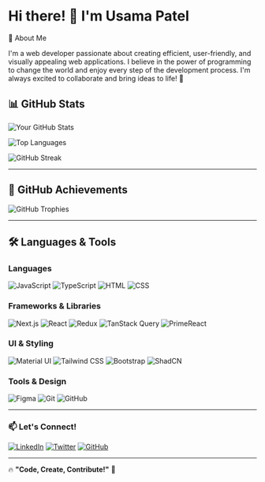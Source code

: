 # Hi there! 👋 I'm Usama Patel

🚀 About Me

I'm a web developer passionate about creating efficient, user-friendly, and visually appealing web applications. I believe in the power of programming to change the world and enjoy every step of the development process. I'm always excited to collaborate and bring ideas to life! 🚀

## 📊 GitHub Stats

![Your GitHub Stats](https://github-readme-stats.vercel.app/api?username=usamacodezee&show_icons=true&theme=radical&count_private=true)

![Top Languages](https://github-readme-stats.vercel.app/api/top-langs/?username=usamacodezee&layout=compact&theme=radical&langs_count=8)

![GitHub Streak](https://streak-stats.demolab.com/?user=usamacodezee&theme=radical)

---

## 🚀 GitHub Achievements

![GitHub Trophies](https://github-profile-trophy.vercel.app/?username=usamacodezee&theme=radical&no-frame=true&margin-w=5)

---

## 🛠️ Languages & Tools

### **Languages**
![JavaScript](https://img.shields.io/badge/JavaScript-F7DF1E?style=for-the-badge&logo=javascript&logoColor=black)
![TypeScript](https://img.shields.io/badge/TypeScript-007ACC?style=for-the-badge&logo=typescript&logoColor=white)
![HTML](https://img.shields.io/badge/HTML5-E34F26?style=for-the-badge&logo=html5&logoColor=white)
![CSS](https://img.shields.io/badge/CSS3-1572B6?style=for-the-badge&logo=css3&logoColor=white)

### **Frameworks & Libraries**
![Next.js](https://img.shields.io/badge/Next.js-000?style=for-the-badge&logo=nextdotjs&logoColor=white)
![React](https://img.shields.io/badge/React-61DAFB?style=for-the-badge&logo=react&logoColor=black)
![Redux](https://img.shields.io/badge/Redux-764ABC?style=for-the-badge&logo=redux&logoColor=white)
![TanStack Query](https://img.shields.io/badge/TanStack%20Query-FF4154?style=for-the-badge&logo=reactquery&logoColor=white)
![PrimeReact](https://img.shields.io/badge/PrimeReact-00A6FF?style=for-the-badge&logo=prime-react&logoColor=white)

### **UI & Styling**
![Material UI](https://img.shields.io/badge/Material%20UI-0081CB?style=for-the-badge&logo=mui&logoColor=white)
![Tailwind CSS](https://img.shields.io/badge/Tailwind%20CSS-06B6D4?style=for-the-badge&logo=tailwindcss&logoColor=white)
![Bootstrap](https://img.shields.io/badge/Bootstrap-7952B3?style=for-the-badge&logo=bootstrap&logoColor=white)
![ShadCN](https://img.shields.io/badge/ShadCN-000?style=for-the-badge&logo=shadcn&logoColor=white)

### **Tools & Design**
![Figma](https://img.shields.io/badge/Figma-F24E1E?style=for-the-badge&logo=figma&logoColor=white)
![Git](https://img.shields.io/badge/Git-F05032?style=for-the-badge&logo=git&logoColor=white)
![GitHub](https://img.shields.io/badge/GitHub-181717?style=for-the-badge&logo=github&logoColor=white)

---

### 📫 Let's Connect!

[![LinkedIn](https://img.shields.io/badge/LinkedIn-0A66C2?style=for-the-badge&logo=linkedin&logoColor=white)](https://linkedin.com/in/YOUR_LINKEDIN)
[![Twitter](https://img.shields.io/badge/Twitter-1DA1F2?style=for-the-badge&logo=twitter&logoColor=white)](https://twitter.com/YOUR_TWITTER)
[![GitHub](https://img.shields.io/badge/GitHub-181717?style=for-the-badge&logo=github&logoColor=white)](https://github.com/usamacodezee)

---

🔥 **"Code, Create, Contribute!"** 🚀
